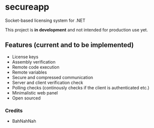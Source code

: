 # secureapp
Socket-based licensing system for .NET

This project is **in development** and not intended for production use yet.

## Features (current and to be implemented)
* License keys
* Assembly verification
* Remote code execution
* Remote variables
* Secure and compressed communication
* Server and client verification check
* Polling checks (continously checks if the client is authenticated etc.)
* Minimalistic web panel
* Open sourced

### Credits
* BahNahNah
